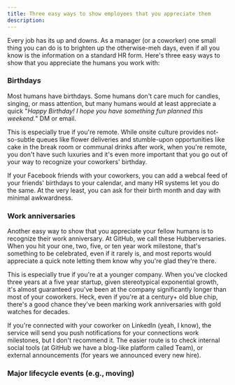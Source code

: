 ```yaml
---
title: Three easy ways to show employees that you appreciate them
description:
---
```


Every job has its up and downs. As a manager (or a coworker) one small thing you can do is to brighten up the otherwise-meh days, even if all you know is the information on a standard HR form. Here's three easy ways to show that you appreciate the humans you work with:

### Birthdays

Most humans have birthdays. Some humans don't care much for candles, singing, or mass attention, but  many humans would at least appreciate a quick "*Happy Birthday! I hope you have something fun planned this weekend.*" DM or email.

This is especially true if you're remote. While onsite culture provides not-so-subtle queues like flower deliveries and stumble-upon opportunities like cake in the break room or communal drinks after work, when you're remote, you don't have such luxuries and it's even more important that you go out of your way to recognize your coworkers' birthday.

If your Facebook friends with your coworkers, you can add a webcal feed of your friends' birthdays to your calendar, and many HR systems let you do the same. At the very least, you can ask for their birth month and day with minimal awkwardness.

### Work anniversaries

Another easy way to show that you appreciate your fellow humans is to recognize their work anniversary. At GitHub, we call these Hubberversaries. When you hit your one, two, five, or ten year work milestone, that's something to be celebrated, even if it rarely is, and most reports would appreciate a quick note letting them know why you're glad they're there.

This is especially true if you're at a younger company. When you've clocked three years at a five year startup, given stereotypical exponential growth, it's almost guaranteed you've been at the company significantly longer than most of your coworkers. Heck, even if you're at a century+ old blue chip, there's a good chance they've been marking work anniversaries with gold watches for decades.

If you're connected with your coworker on LinkedIn (yeah, I know), the service will send you push notifications for your connections work milestones, but I don't recommend it. The easier route is to check internal social tools (at GitHub we have a blog-like platform called Team), or external announcements (for years we announced every new hire).

### Major lifecycle events (e.g., moving)
